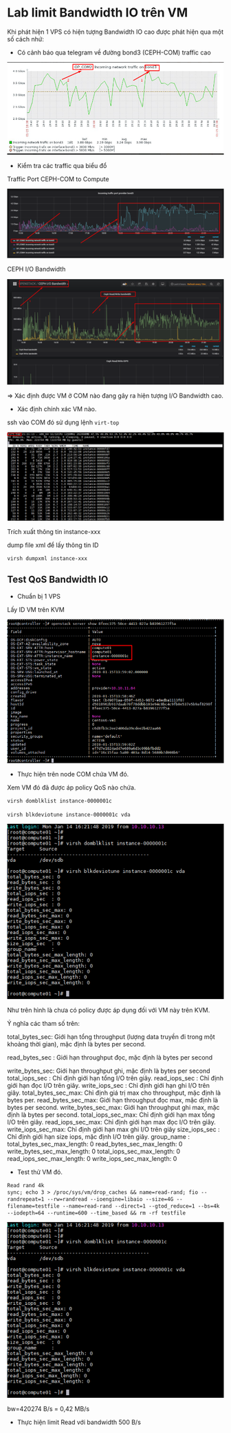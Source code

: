 # Lab limit Bandwidth IO trên VM

Khi phát hiện 1 VPS có hiện tượng Bandwidth IO cao được phát hiện qua một số cách nhứ:

+ Có cảnh báo qua telegram về đường bond3 (CEPH-COM) traffic cao

![](../images/img-qos-bandwidth-io/Screenshot_332.png)

+ Kiểm tra các traffic qua biểu đổ

Traffic Port CEPH-COM to Compute 

![](../images/img-qos-bandwidth-io/Screenshot_333.png)

CEPH I/O Bandwidth 

![](../images/img-qos-bandwidth-io/Screenshot_334.png)

=> Xác định được VM ở COM nào đang gây ra hiện tượng I/O Bandwidth cao.

+ Xác định chính xác VM nào.

ssh vào COM đó sử dụng lệnh `virt-top`

![](../images/img-qos-bandwidth-io/Screenshot_766.png)

Trích xuất thông tin instance-xxx

dump file xml để lấy thông tin ID

```
virsh dumpxml instance-xxx
```

## Test QoS Bandwidth IO

+ Chuẩn bị 1 VPS 

Lấy ID VM trên KVM

![](../images/img-qos-bandwidth-io/Screenshot_335.png)

+ Thực hiện trên node COM chứa VM đó.

Xem VM đó đã được áp policy QoS nào chứa.

```
virsh domblklist instance-0000001c

virsh blkdeviotune instance-0000001c vda
```

![](../images/img-qos-bandwidth-io/Screenshot_336.png)

Như trên hình là chưa có policy được áp dụng đối với VM này trên KVM.

Ý nghĩa các tham số trên:

total_bytes_sec: Giới hạn tổng throughput (lượng data truyền đi trong một khoảng thời gian), mặc định là bytes per second.

read_bytes_sec : Giới hạn throughput đọc, mặc định là bytes per second

write_bytes_sec: Giới hạn throughput ghi, mặc định là bytes per second
total_iops_sec : Chỉ định giới hạn tổng I/O trên giây.
read_iops_sec  : Chỉ định giới hạn đọc I/O trên giây.
write_iops_sec : Chỉ định giới hạn ghi I/O trên giây.
total_bytes_sec_max: Chỉ định giá trị max cho throughput, mặc định là bytes per.
read_bytes_sec_max: Giới hạn throughput đọc max, mặc định là bytes per second.
write_bytes_sec_max: Giới hạn throughput ghi max, mặc định là bytes per second.
total_iops_sec_max: Chỉ định giới hạn max tổng I/O trên giây.
read_iops_sec_max: Chỉ định giới hạn max đọc I/O trên giây.
write_iops_sec_max: Chỉ định giới hạn max ghi I/O trên giây
size_iops_sec  : Chỉ định giới hạn size iops, mặc định I/O trên giây.
group_name     :
total_bytes_sec_max_length: 0
read_bytes_sec_max_length: 0
write_bytes_sec_max_length: 0
total_iops_sec_max_length: 0
read_iops_sec_max_length: 0
write_iops_sec_max_length: 0


+ Test thử VM đó.

```
Read rand 4k
sync; echo 3 > /proc/sys/vm/drop_caches && name=read-rand; fio --randrepeat=1 --rw=randread --ioengine=libaio --size=4G --filename=testfile --name=read-rand --direct=1 --gtod_reduce=1 --bs=4k --iodepth=64 --runtime=600 --time_based && rm -rf testfile
```

![](../images/img-qos-bandwidth-io/Screenshot_336.png)

bw=420274 B/s = 0,42 MB/s

+ Thực hiện limit Read với bandwidth 500 B/s




